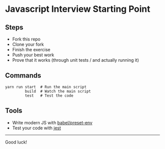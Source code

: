 # Javascript Interview Starting Point

## Steps

- Fork this repo
- Clone your fork
- Finish the exercise
- Push your best work
- Prove that it works (through unit tests / and actually running it) 

## Commands

```
yarn run start  # Run the main script
         build  # Watch the main script
         test   # Test the code
````
## Tools

- Write modern JS with [babel/preset-env](https://www.npmjs.com/package/@babel/preset-env)
- Test your code with [jest](https://www.npmjs.com/package/jest)

---

Good luck!

